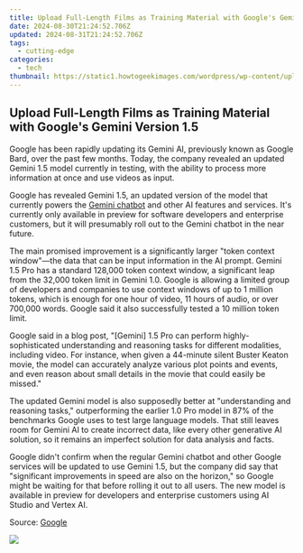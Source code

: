 ```yaml
---
title: Upload Full-Length Films as Training Material with Google's Gemini Version 1.5
date: 2024-08-30T21:24:52.706Z
updated: 2024-08-31T21:24:52.706Z
tags:
  - cutting-edge
categories:
  - tech
thumbnail: https://static1.howtogeekimages.com/wordpress/wp-content/uploads/2024/02/google-bard-gemini-hero.jpg
---
```


## Upload Full-Length Films as Training Material with Google's Gemini Version 1.5

Google has been rapidly updating its Gemini AI, previously known as Google Bard, over the past few months. Today, the company revealed an updated Gemini 1.5 model currently in testing, with the ability to process more information at once and use videos as input.

 Google has revealed Gemini 1.5, an updated version of the model that currently powers the [Gemini chatbot](https://location-social.techidaily.com/does-find-my-friends-work-on-vivo-x90s-drfone-by-drfone-virtual-android/) and other AI features and services. It's currently only available in preview for software developers and enterprise customers, but it will presumably roll out to the Gemini chatbot in the near future.

 The main promised improvement is a significantly larger "token context window"—the data that can be input information in the AI prompt. Gemini 1.5 Pro has a standard 128,000 token context window, a significant leap from the 32,000 token limit in Gemini 1.0\. Google is allowing a limited group of developers and companies to use context windows of up to 1 million tokens, which is enough for one hour of video, 11 hours of audio, or over 700,000 words. Google said it also successfully tested a 10 million token limit.

 Google said in a blog post, "\[Gemini\] 1.5 Pro can perform highly-sophisticated understanding and reasoning tasks for different modalities, including video. For instance, when given a 44-minute silent Buster Keaton movie, the model can accurately analyze various plot points and events, and even reason about small details in the movie that could easily be missed."

 The updated Gemini model is also supposedly better at "understanding and reasoning tasks," outperforming the earlier 1.0 Pro model in 87% of the benchmarks Google uses to test large language models. That still leaves room for Gemini AI to create incorrect data, like every other generative AI solution, so it remains an imperfect solution for data analysis and facts.

 Google didn't confirm when the regular Gemini chatbot and other Google services will be updated to use Gemini 1.5, but the company did say that "significant improvements in speed are also on the horizon," so Google might be waiting for that before rolling it out to all users. The new model is available in preview for developers and enterprise customers using AI Studio and Vertex AI.

 Source: [Google](https://blog.google/technology/ai/google-gemini-next-generation-model-february-2024/)

<ins class="adsbygoogle"
     style="display:block"
     data-ad-format="autorelaxed"
     data-ad-client="ca-pub-7571918770474297"
     data-ad-slot="1223367746"></ins>



<ins class="adsbygoogle"
     style="display:block"
     data-ad-client="ca-pub-7571918770474297"
     data-ad-slot="8358498916"
     data-ad-format="auto"
     data-full-width-responsive="true"></ins>



<!-- affiliate ads begin -->
<a href="https://store.bitdefender.com/affiliate.php?ACCOUNT=BITLATIN&AFFILIATE=108875&PATH=http%3A%2F%2Fwww.bitdefender.com%2Fbusiness%3FAFFILIATE%3D108875%26RESOURCE%3D30%2525%2BOff%2Ball%2BGravityZone%2BProducts"><img src="https://www.bitdefender.com/content/dam/bitdefender/business/campaign/1200X628.png" border="0"></a>
<!-- affiliate ads end -->
